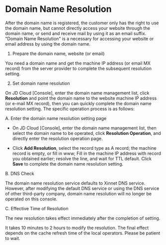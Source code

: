 # Domain Name Resolution
After the domain name is registered, the customer only has the right to use the domain name, but cannot directly access your website through the domain name, or send and receive mail by using it as an email suffix. "Domain Name Resolution" is a necessary for accessing your website or email address by using the domain name.

1. Prepare the domain name, website (or email)

You need a domain name and get the machine IP address (or email MX record) from the server provider to complete the subsequent resolution setting.

2. Set domain name resolution

On JD Cloud [Console], enter the domain name management list, click **Resolution** and point the domain name to the website machine IP address (or e-mail MX record), then you can quickly complete the domain name resolution setting. The specific operation process is as follows:

A. Enter the domain name resolution setting page

- On JD Cloud [Console], enter the domain name management list, then select the domain name to be operated, click **Resolution Operation**, and directly enter the resolution operation page.




- Click **Add Resolution**, select the record type as A record; the machine record is empty, or fill in www; Fill in the machine IP address with record you obtained earlier; resolve the line, and wait for TTL default. Click **Save** to complete the domain name resolution setting.



B. DNS Check

The domain name resolution service defaults to Xinnet DNS service. However, after modifying the default DNS service or using the DNS service of other third-party company, domain name resolution will no longer be operated on this console.

C. Effective Time of Resolution

The new resolution takes effect immediately after the completion of setting.

It takes 10 minutes to 2 hours to modify the resolution. The final effect depends on the cache refresh time of the local operators. Please be patient to wait.
